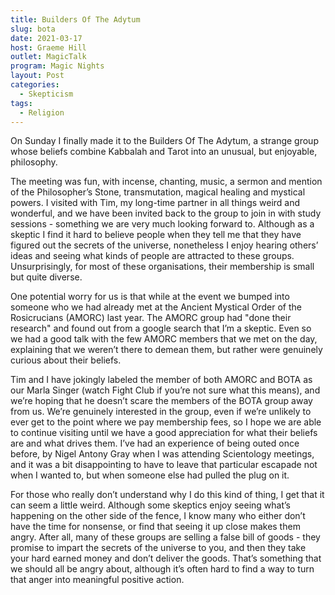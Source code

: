 ```yaml
---
title: Builders Of The Adytum
slug: bota
date: 2021-03-17
host: Graeme Hill
outlet: MagicTalk
program: Magic Nights
layout: Post
categories:
  - Skepticism
tags:
  - Religion
---
```


On Sunday I finally made it to the Builders Of The Adytum, a strange group whose beliefs combine Kabbalah and Tarot into an unusual, but enjoyable, philosophy.

<!-- more -->

The meeting was fun, with incense, chanting, music, a sermon and mention of the Philosopher’s Stone, transmutation, magical healing and mystical powers. I visited with Tim, my long-time partner in all things weird and wonderful, and we have been invited back to the group to join in with study sessions - something we are very much looking forward to. Although as a skeptic I find it hard to believe people when they tell me that they have figured out the secrets of the universe, nonetheless I enjoy hearing others’ ideas and seeing what kinds of people are attracted to these groups. Unsurprisingly, for most of these organisations, their membership is small but quite diverse.

One potential worry for us is that while at the event we bumped into someone who we had already met at the Ancient Mystical Order of the Rosicrucians (AMORC) last year. The AMORC group had "done their research" and found out from a google search that I’m a skeptic. Even so we had a good talk with the few AMORC members that we met on the day, explaining that we weren’t there to demean them, but rather were genuinely curious about their beliefs.

Tim and I have jokingly labeled the member of both AMORC and BOTA as our Marla Singer (watch Fight Club if you’re not sure what this means), and we’re hoping that he doesn’t scare the members of the BOTA group away from us. We’re genuinely interested in the group, even if we’re unlikely to ever get to the point where we pay membership fees, so I hope we are able to continue visiting until we have a good appreciation for what their beliefs are and what drives them. I’ve had an experience of being outed once before, by Nigel Antony Gray when I was attending Scientology meetings, and it was a bit disappointing to have to leave that particular escapade not when I wanted to, but when someone else had pulled the plug on it.

For those who really don’t understand why I do this kind of thing, I get that it can seem a little weird. Although some skeptics enjoy seeing what’s happening on the other side of the fence, I know many who either don’t have the time for nonsense, or find that seeing it up close makes them angry. After all, many of these groups are selling a false bill of goods - they promise to impart the secrets of the universe to you, and then they take your hard earned money and don’t deliver the goods. That’s something that we should all be angry about, although it’s often hard to find a way to turn that anger into meaningful positive action.
